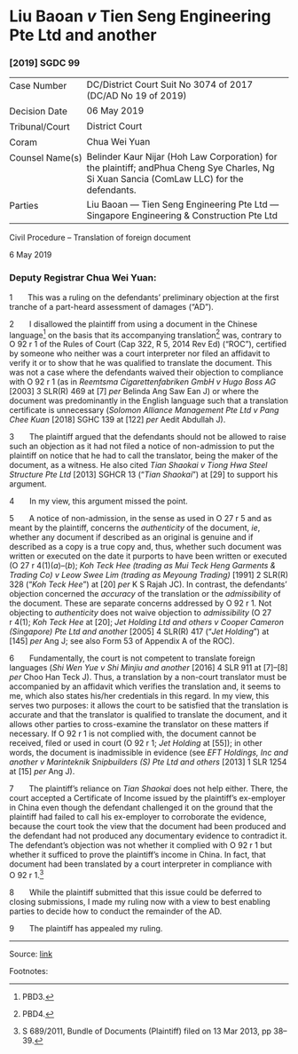 <style>.footnotes::before { content: "Footnotes:"; }</style>
# Liu Baoan _v_ Tien Seng Engineering Pte Ltd and another  

### \[2019\] SGDC 99

<table id="info-table"><tbody><tr class="info-row"><td class="txt-label" style="padding: 4px 0px; white-space: nowrap" valign="top">Case Number</td><td class="txt-body">DC/District Court Suit No 3074 of 2017 (DC/AD No 19 of 2019)</td></tr><tr class="info-row"><td class="txt-label" style="padding: 4px 0px; white-space: nowrap" valign="top">Decision Date</td><td class="txt-body">06 May 2019</td></tr><tr class="info-row"><td class="txt-label" style="padding: 4px 0px; white-space: nowrap" valign="top">Tribunal/Court</td><td class="txt-body">District Court</td></tr><tr class="info-row"><td class="txt-label" style="padding: 4px 0px; white-space: nowrap" valign="top">Coram</td><td class="txt-body">Chua Wei Yuan</td></tr><tr class="info-row"><td class="txt-label" style="padding: 4px 0px; white-space: nowrap" valign="top">Counsel Name(s)</td><td class="txt-body">Belinder Kaur Nijar (Hoh Law Corporation) for the plaintiff; andPhua Cheng Sye Charles, Ng Si Xuan Sancia (ComLaw LLC) for the defendants.</td></tr><tr class="info-row"><td class="txt-label" style="padding: 4px 0px; white-space: nowrap" valign="top">Parties</td><td class="txt-body">Liu Baoan — Tien Seng Engineering Pte Ltd — Singapore Engineering &amp; Construction Pte Ltd</td></tr></tbody></table>

Civil Procedure – Translation of foreign document

6 May 2019

### Deputy Registrar Chua Wei Yuan:

1       This was a ruling on the defendants’ preliminary objection at the first tranche of a part-heard assessment of damages (“AD”).

2       I disallowed the plaintiff from using a document in the Chinese language[^1] on the basis that its accompanying translation[^2] was, contrary to O 92 r 1 of the Rules of Court (Cap 322, R 5, 2014 Rev Ed) (“ROC”), certified by someone who neither was a court interpreter nor filed an affidavit to verify it or to show that he was qualified to translate the document. This was not a case where the defendants waived their objection to compliance with O 92 r 1 (as in _Reemtsma Cigarettenfabriken GmbH v Hugo Boss AG_ \[2003\] 3 SLR(R) 469 at \[7\] _per_ Belinda Ang Saw Ean J) or where the document was predominantly in the English language such that a translation certificate is unnecessary (_Solomon Alliance Management Pte Ltd v Pang Chee Kuan_ \[2018\] SGHC 139 at \[122\] _per_ Aedit Abdullah J).

3       The plaintiff argued that the defendants should not be allowed to raise such an objection as it had not filed a notice of non-admission to put the plaintiff on notice that he had to call the translator, being the maker of the document, as a witness. He also cited _Tian Shaokai v Tiong Hwa Steel Structure Pte Ltd_ \[2013\] SGHCR 13 (“_Tian Shaokai_”) at \[29\] to support his argument.

4       In my view, this argument missed the point.

5       A notice of non-admission, in the sense as used in O 27 r 5 and as meant by the plaintiff, concerns the _authenticity_ of the document, _ie_, whether any document if described as an original is genuine and if described as a copy is a true copy and, thus, whether such document was written or executed on the date it purports to have been written or executed (O 27 r 4(1)(_a_)–(_b_); _Koh Teck Hee (trading as Mui Teck Heng Garments & Trading Co) v Leow Swee Lim (trading as Meyoung Trading)_ \[1991\] 2 SLR(R) 328 (“_Koh Teck Hee_”) at \[20\] _per_ K S Rajah JC). In contrast, the defendants’ objection concerned the _accuracy_ of the translation or the _admissibility_ of the document. These are separate concerns addressed by O 92 r 1. Not objecting to _authenticity_ does not waive objection to _admissibility_ (O 27 r 4(1); _Koh Teck Hee_ at \[20\]; _Jet Holding Ltd and others v Cooper Cameron (Singapore) Pte Ltd and another_ \[2005\] 4 SLR(R) 417 (“_Jet Holding_”) at \[145\] _per_ Ang J; see also Form 53 of Appendix A of the ROC).

6       Fundamentally, the court is not competent to translate foreign languages (_Shi Wen Yue v Shi Minjiu and another_ \[2016\] 4 SLR 911 at \[7\]–\[8\] _per_ Choo Han Teck J). Thus, a translation by a non-court translator must be accompanied by an affidavit which verifies the translation and, it seems to me, which also states his/her credentials in this regard. In my view, this serves two purposes: it allows the court to be satisfied that the translation is accurate and that the translator is qualified to translate the document, and it allows other parties to cross-examine the translator on these matters if necessary. If O 92 r 1 is not complied with, the document cannot be received, filed or used in court (O 92 r 1; _Jet Holding_ at \[55\]); in other words, the document is inadmissible in evidence (see _EFT Holdings, Inc and another v Marinteknik Snipbuilders (S) Pte Ltd and others_ \[2013\] 1 SLR 1254 at \[15\] _per_ Ang J).

7       The plaintiff’s reliance on _Tian Shaokai_ does not help either. There, the court accepted a Certificate of Income issued by the plaintiff’s ex-employer in China even though the defendant challenged it on the ground that the plaintiff had failed to call his ex-employer to corroborate the evidence, because the court took the view that the document had been produced and the defendant had not produced any documentary evidence to contradict it. The defendant’s objection was not whether it complied with O 92 r 1 but whether it sufficed to prove the plaintiff’s income in China. In fact, that document had been translated by a court interpreter in compliance with O 92 r 1.[^3]

8       While the plaintiff submitted that this issue could be deferred to closing submissions, I made my ruling now with a view to best enabling parties to decide how to conduct the remainder of the AD.

9       The plaintiff has appealed my ruling.

* * *

[^1]: PBD3.

[^2]: PBD4.

[^3]: S 689/2011, Bundle of Documents (Plaintiff) filed on 13 Mar 2013, pp 38–39.


Source: [link](https://www.lawnet.sg:443/lawnet/web/lawnet/free-resources?p_p_id=freeresources_WAR_lawnet3baseportlet&p_p_lifecycle=1&p_p_state=normal&p_p_mode=view&_freeresources_WAR_lawnet3baseportlet_action=openContentPage&_freeresources_WAR_lawnet3baseportlet_docId=%2FJudgment%2F23319-SSP.xml)